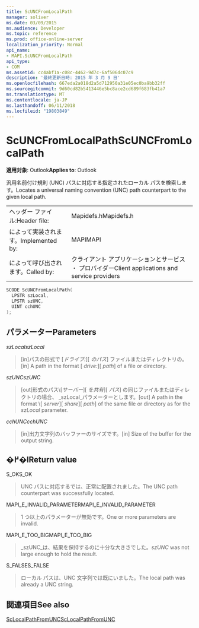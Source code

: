 ```yaml
---
title: ScUNCFromLocalPath
manager: soliver
ms.date: 03/09/2015
ms.audience: Developer
ms.topic: reference
ms.prod: office-online-server
localization_priority: Normal
api_name:
- MAPI.ScUNCFromLocalPath
api_type:
- COM
ms.assetid: cc4abf1a-c08c-4462-9d7c-6af506dc07c9
description: '最終更新日時: 2015 年 3 月 9 日'
ms.openlocfilehash: 667eda2a018d2a5d712950a31e05ec0ba9bb32ff
ms.sourcegitcommit: 9d60cd82b5413446e5bc8ace2cd689f683fb41a7
ms.translationtype: MT
ms.contentlocale: ja-JP
ms.lasthandoff: 06/11/2018
ms.locfileid: "19803849"
---
```

# <a name="scuncfromlocalpath"></a><span data-ttu-id="4b735-103">ScUNCFromLocalPath</span><span class="sxs-lookup"><span data-stu-id="4b735-103">ScUNCFromLocalPath</span></span>

  
  
<span data-ttu-id="4b735-104">**適用対象**: Outlook</span><span class="sxs-lookup"><span data-stu-id="4b735-104">**Applies to**: Outlook</span></span> 
  
<span data-ttu-id="4b735-105">汎用名前付け規則 (UNC) パスに対応する指定されたローカル パスを検索します。</span><span class="sxs-lookup"><span data-stu-id="4b735-105">Locates a universal naming convention (UNC) path counterpart to the given local path.</span></span>
  
|||
|:-----|:-----|
|<span data-ttu-id="4b735-106">ヘッダー ファイル:</span><span class="sxs-lookup"><span data-stu-id="4b735-106">Header file:</span></span>  <br/> |<span data-ttu-id="4b735-107">Mapidefs.h</span><span class="sxs-lookup"><span data-stu-id="4b735-107">Mapidefs.h</span></span>  <br/> |
|<span data-ttu-id="4b735-108">によって実装されます。</span><span class="sxs-lookup"><span data-stu-id="4b735-108">Implemented by:</span></span>  <br/> |<span data-ttu-id="4b735-109">MAPI</span><span class="sxs-lookup"><span data-stu-id="4b735-109">MAPI</span></span>  <br/> |
|<span data-ttu-id="4b735-110">によって呼び出されます。</span><span class="sxs-lookup"><span data-stu-id="4b735-110">Called by:</span></span>  <br/> |<span data-ttu-id="4b735-111">クライアント アプリケーションとサービス ・ プロバイダー</span><span class="sxs-lookup"><span data-stu-id="4b735-111">Client applications and service providers</span></span>  <br/> |
   
```cpp
SCODE ScUNCFromLocalPath(
  LPSTR szLocal,
  LPSTR szUNC,
  UINT cchUNC
);
```

## <a name="parameters"></a><span data-ttu-id="4b735-112">パラメーター</span><span class="sxs-lookup"><span data-stu-id="4b735-112">Parameters</span></span>

 <span data-ttu-id="4b735-113">_szLocal_</span><span class="sxs-lookup"><span data-stu-id="4b735-113">_szLocal_</span></span>
  
> <span data-ttu-id="4b735-114">[in]パスの形式で [_ドライブ:_]\[ _のパス_] ファイルまたはディレクトリの。</span><span class="sxs-lookup"><span data-stu-id="4b735-114">[in] A path in the format [ _drive:_]\[ _path_] of a file or directory.</span></span>
    
 <span data-ttu-id="4b735-115">_szUNC_</span><span class="sxs-lookup"><span data-stu-id="4b735-115">_szUNC_</span></span>
  
> <span data-ttu-id="4b735-116">[out]形式のパス\\[_サーバー_]\[ _を共有_]\[ _パス_] の同じファイルまたはディレクトリの場合、 _szLocal_パラメーターとします。</span><span class="sxs-lookup"><span data-stu-id="4b735-116">[out] A path in the format \\[ _server_]\[ _share_]\[ _path_] of the same file or directory as for the  _szLocal_ parameter.</span></span> 
    
 <span data-ttu-id="4b735-117">_cchUNC_</span><span class="sxs-lookup"><span data-stu-id="4b735-117">_cchUNC_</span></span>
  
> <span data-ttu-id="4b735-118">[in]出力文字列のバッファーのサイズです。</span><span class="sxs-lookup"><span data-stu-id="4b735-118">[in] Size of the buffer for the output string.</span></span>
    
## <a name="return-value"></a><span data-ttu-id="4b735-119">�߂�l</span><span class="sxs-lookup"><span data-stu-id="4b735-119">Return value</span></span>

<span data-ttu-id="4b735-120">S_OK</span><span class="sxs-lookup"><span data-stu-id="4b735-120">S_OK</span></span>
  
> <span data-ttu-id="4b735-121">UNC パスに対応するでは、正常に配置されました。</span><span class="sxs-lookup"><span data-stu-id="4b735-121">The UNC path counterpart was successfully located.</span></span>
    
<span data-ttu-id="4b735-122">MAPI_E_INVALID_PARAMETER</span><span class="sxs-lookup"><span data-stu-id="4b735-122">MAPI_E_INVALID_PARAMETER</span></span>
  
> <span data-ttu-id="4b735-123">1 つ以上のパラメーターが無効です。</span><span class="sxs-lookup"><span data-stu-id="4b735-123">One or more parameters are invalid.</span></span>
    
<span data-ttu-id="4b735-124">MAPI_E_TOO_BIG</span><span class="sxs-lookup"><span data-stu-id="4b735-124">MAPI_E_TOO_BIG</span></span>
  
>  <span data-ttu-id="4b735-125">_szUNC_は、結果を保持するのに十分な大きさでした。</span><span class="sxs-lookup"><span data-stu-id="4b735-125">_szUNC_ was not large enough to hold the result.</span></span> 
    
<span data-ttu-id="4b735-126">S_FALSE</span><span class="sxs-lookup"><span data-stu-id="4b735-126">S_FALSE</span></span>
  
> <span data-ttu-id="4b735-127">ローカル パスは、UNC 文字列では既にいました。</span><span class="sxs-lookup"><span data-stu-id="4b735-127">The local path was already a UNC string.</span></span>
    
## <a name="see-also"></a><span data-ttu-id="4b735-128">関連項目</span><span class="sxs-lookup"><span data-stu-id="4b735-128">See also</span></span>



[<span data-ttu-id="4b735-129">ScLocalPathFromUNC</span><span class="sxs-lookup"><span data-stu-id="4b735-129">ScLocalPathFromUNC</span></span>](sclocalpathfromunc.md)

